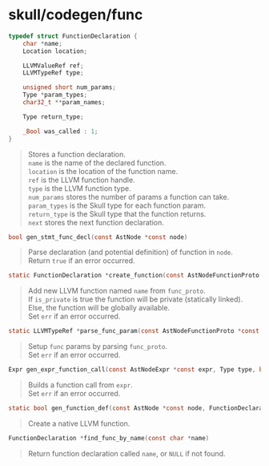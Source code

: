 # skull/codegen/func

```c
typedef struct FunctionDeclaration {
	char *name;
	Location location;

	LLVMValueRef ref;
	LLVMTypeRef type;

	unsigned short num_params;
	Type *param_types;
	char32_t **param_names;

	Type return_type;

	_Bool was_called : 1;
}
```

> Stores a function declaration.
> \
> `name` is the name of the declared function.
> \
> `location` is the location of the function name.
> \
> `ref` is the LLVM function handle.
> \
> `type` is the LLVM function type.
> \
> `num_params` stores the number of params a function can take.
> \
> `param_types` is the Skull type for each function param.
> \
> `return_type` is the Skull type that the function returns.
> \
> `next` stores the next function declaration.

```c
bool gen_stmt_func_decl(const AstNode *const node)
```

> Parse declaration (and potential definition) of function in `node`.
> \
> Return `true` if an error occurred.

```c
static FunctionDeclaration *create_function(const AstNodeFunctionProto *const func_proto, char *name, bool is_private, bool *err)
```

> Add new LLVM function named `name` from `func_proto`.
> \
> If `is_private` is true the function will be private (statically linked).
> \
> Else, the function will be globally available.
> \
> Set `err` if an error occurred.

```c
static LLVMTypeRef *parse_func_param(const AstNodeFunctionProto *const func_proto, FunctionDeclaration *const func, bool *err)
```

> Setup `func` params by parsing `func_proto`.
> \
> Set `err` if an error occurred.

```c
Expr gen_expr_function_call(const AstNodeExpr *const expr, Type type, bool *err)
```

> Builds a function call from `expr`.
> \
> Set `err` if an error occurred.

```c
static bool gen_function_def(const AstNode *const node, FunctionDeclaration *func)
```

> Create a native LLVM function.

```c
FunctionDeclaration *find_func_by_name(const char *name)
```

> Return function declaration called `name`, or `NULL` if not found.

